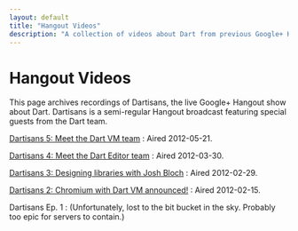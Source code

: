 ```yaml
---
layout: default
title: "Hangout Videos"
description: "A collection of videos about Dart from previous Google+ Hangouts."
---
```


# Hangout Videos

This page archives recordings of Dartisans, the live
Google+ Hangout show about Dart. Dartisans is a semi-regular Hangout
broadcast featuring special guests from the Dart team.

[Dartisans 5: Meet the Dart VM team](dartisans-ep-5.html)
: Aired 2012-05-21.

[Dartisans 4: Meet the Dart Editor team](dartisans-ep-4.html)
: Aired 2012-03-30.

[Dartisans 3: Designing libraries with Josh Bloch](dartisans-ep-3.html)
: Aired 2012-02-29.

[Dartisans 2: Chromium with Dart VM announced!](dartisans-ep-2.html)
: Aired 2012-02-15.

Dartisans Ep. 1
: (Unfortunately, lost to the bit bucket in the sky. Probably too epic for servers to contain.)
